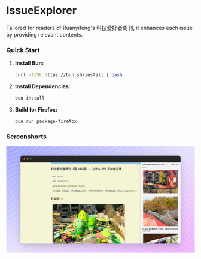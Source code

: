 # IssueExplorer

Tailored for readers of Ruanyifeng's 科技爱好者周刊, it enhances each issue by providing relevant contents.

### Quick Start

1. **Install Bun:**

   ```bash
   curl -fsSL https://bun.sh/install | bash
   ```

2. **Install Dependencies:**

   ```bash
   bun install
   ```

3. **Build for Firefox:**
   ```bash
   bun run package-firefox
   ```

### Screenshorts

![Example](screenshot.png)
